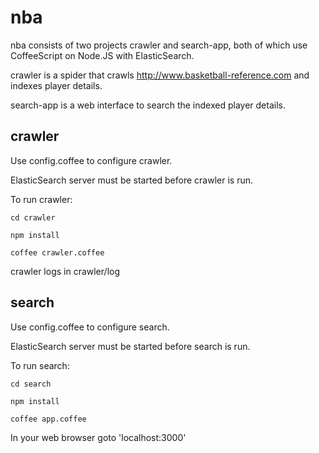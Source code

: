nba
===
nba consists of two projects crawler and search-app, both of which use CoffeeScript on Node.JS with ElasticSearch.

crawler is a spider that crawls http://www.basketball-reference.com and indexes player details.

search-app is a web interface to search the indexed player details.


## crawler

Use config.coffee to configure crawler.

ElasticSearch server must be started before crawler is run.

To run crawler:

`cd crawler`

`npm install`

`coffee crawler.coffee`


crawler logs in crawler/log

## search

Use config.coffee to configure search.

ElasticSearch server must be started before search is run.

To run search:

`cd search`

`npm install`

`coffee app.coffee`

In your web browser goto 'localhost:3000'


